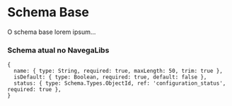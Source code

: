 # Schema Base
O schema base lorem ipsum...

### Schema atual no NavegaLibs
```
{
  name: { type: String, required: true, maxLength: 50, trim: true },
  isDefault: { type: Boolean, required: true, default: false },
  status: { type: Schema.Types.ObjectId, ref: 'configuration_status', required: true },
}
```